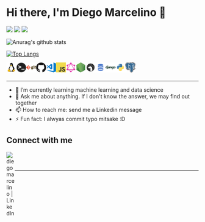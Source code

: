 # Hi there, I'm Diego Marcelino 👋

<p>
  <img src="https://img.shields.io/badge/Back End-Python-f55247"/>
  <a href="https://github.com/diego-marcelino/"><img src="https://img.shields.io/github/followers/diego-marcelino?color=%234CC61E&label=GitHub%20Followers%20%3A"/></a>
  <img src="http://views.whatilearened.today/views/github/diego-marcelino/views.svg"/>
</p>

![Anurag's github stats](https://github-readme-stats.vercel.app/api?username=diego-marcelino&show_icons=true&theme=nord)

[![Top Langs](https://github-readme-stats.vercel.app/api/top-langs/?username=diego-marcelino&layout=compact&theme=nord&hide=TSQL,html)](https://github.com/anuraghazra/github-readme-stats)

<!-- Languages and Tools -->

[<img align="left" alt="Linux" width="26px" src="https://raw.githubusercontent.com/github/explore/80688e429a7d4ef2fca1e82350fe8e3517d3494d/topics/linux/linux.png" />]()

[<img align="left" alt="Terminal" width="26px" src="https://raw.githubusercontent.com/github/explore/80688e429a7d4ef2fca1e82350fe8e3517d3494d/topics/terminal/terminal.png" />]()

[<img align="left" alt="Git" width="26px" src="https://raw.githubusercontent.com/github/explore/80688e429a7d4ef2fca1e82350fe8e3517d3494d/topics/git/git.png" />]()

[<img align="left" alt="GitHub" width="26px" src="https://raw.githubusercontent.com/github/explore/78df643247d429f6cc873026c0622819ad797942/topics/github/github.png" />]()

[<img align="left" alt="Visual Studio Code" width="26px" src="https://raw.githubusercontent.com/github/explore/80688e429a7d4ef2fca1e82350fe8e3517d3494d/topics/visual-studio-code/visual-studio-code.png" />]()

[<img align="left" alt="JavaScript" width="26px" src="https://raw.githubusercontent.com/github/explore/80688e429a7d4ef2fca1e82350fe8e3517d3494d/topics/javascript/javascript.png" />]()

[<img align="left" alt="GraphQL" width="26px" src="https://raw.githubusercontent.com/github/explore/80688e429a7d4ef2fca1e82350fe8e3517d3494d/topics/graphql/graphql.png" />]()

[<img align="left" alt="Node.js" width="26px" src="https://raw.githubusercontent.com/github/explore/80688e429a7d4ef2fca1e82350fe8e3517d3494d/topics/nodejs/nodejs.png" />]()

[<img align="left" alt="Deno" width="26px" src="https://raw.githubusercontent.com/github/explore/361e2821e2dea67711cde99c9c40ed357061cf27/topics/deno/deno.png" />]()

[<img align="left" alt="SQL" width="26px" src="https://raw.githubusercontent.com/github/explore/80688e429a7d4ef2fca1e82350fe8e3517d3494d/topics/sql/sql.png" />]()

[<img align="left" alt="Django" width="26px" src="https://raw.githubusercontent.com/github/explore/80688e429a7d4ef2fca1e82350fe8e3517d3494d/topics/django/django.png" />]()

[<img align="left" alt="Python" width="26px" src="https://raw.githubusercontent.com/github/explore/80688e429a7d4ef2fca1e82350fe8e3517d3494d/topics/python/python.png" />]()

[<img align="left" alt="Postgres" width="26px" src="https://raw.githubusercontent.com/github/explore/80688e429a7d4ef2fca1e82350fe8e3517d3494d/topics/postgresql/postgresql.png" />]()

<!-- End Languages and Tools -->

<br />
<br />

---

- 🌱 I’m currently learning machine learning and data science
- 💬 Ask me about anything. If I don't know the answer, we may find out together
- 📫 How to reach me: send me a Linkedin message
- ⚡ Fun fact: I alwyas commit typo mitsake :D
<!--
- 🔭 I’m currently working on ...
- 👯 I’m looking to collaborate on
- 🤔 I’m looking for help with ...
- 😄 Pronouns: ...
-->

## Connect with me

[<img align="left" alt="diegomarcelino | LinkedIn" width="22px" src="https://cdn.jsdelivr.net/npm/simple-icons@v3/icons/linkedin.svg" />][linkedin]

<br />
<br />

<!-- ## 📕 Latest Linkedin Posts
- [Title](link) -->

---

[linkedin]: https://linkedin.com/in/diegomarcelino
